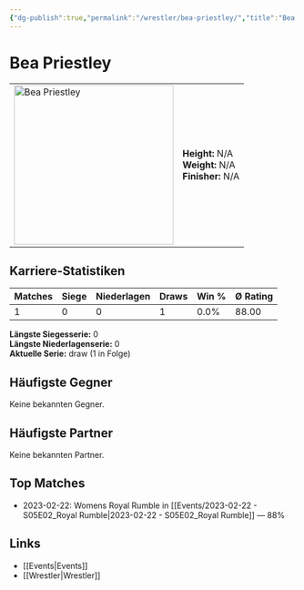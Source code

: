 ```yaml
---
{"dg-publish":true,"permalink":"/wrestler/bea-priestley/","title":"Bea Priestley","tags":["wrestler"],"noteIcon":""}
---
```



# Bea Priestley

<table>
        <tr>
        <td><img src="https://github.com/CptSpaulding1980/choke-slam-wrestling/releases/download/images/Bea_Priestley.png" width="280" alt="Bea Priestley"></td>
        <td>
        <b>Height:</b> N/A<br>
        <b>Weight:</b> N/A<br>
        <b>Finisher:</b> N/A<br>
        </td>
        </tr>
        </table>
        
## Karriere-Statistiken

| Matches | Siege | Niederlagen | Draws | Win % | Ø Rating |
|---------|-------|-------------|-------|-------|-----------|
| 1 | 0 | 0 | 1 | 0.0% | 88.00 |

**Längste Siegesserie:** 0<br>**Längste Niederlagenserie:** 0<br>**Aktuelle Serie:** draw (1 in Folge)


## Häufigste Gegner
Keine bekannten Gegner.

## Häufigste Partner
Keine bekannten Partner.

## Top Matches
- 2023-02-22: Womens Royal Rumble in [[Events/2023-02-22 - S05E02_Royal Rumble\|2023-02-22 - S05E02_Royal Rumble]] — 88%

## Links
- [[Events\|Events]]
- [[Wrestler\|Wrestler]]
